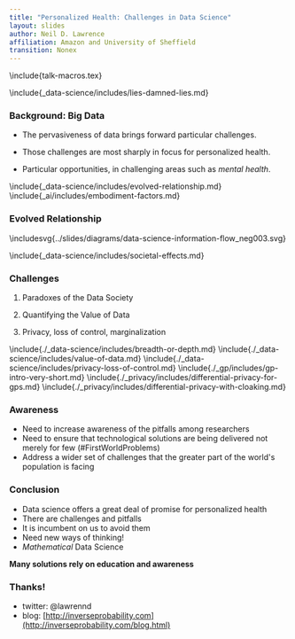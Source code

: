 ```yaml
---
title: "Personalized Health: Challenges in Data Science"
layout: slides
author: Neil D. Lawrence
affiliation: Amazon and University of Sheffield
transition: Nonex
---
```


\include{talk-macros.tex}

\include{_data-science/includes/lies-damned-lies.md}

### Background: Big Data

* The pervasiveness of data brings forward particular challenges.

* Those challenges are most sharply in focus for personalized health.

* Particular opportunities, in challenging areas such as *mental health*.

\include{_data-science/includes/evolved-relationship.md}
\include{_ai/includes/embodiment-factors.md}


### Evolved Relationship 

\includesvg{../slides/diagrams/data-science-information-flow_neg003.svg}

\include{_data-science/includes/societal-effects.md}

### Challenges

1. Paradoxes of the Data Society

2. Quantifying the Value of Data

3. Privacy, loss of control, marginalization

\include{./_data-science/includes/breadth-or-depth.md}
\include{./_data-science/includes/value-of-data.md}
\include{./_data-science/includes/privacy-loss-of-control.md}
\include{./_gp/includes/gp-intro-very-short.md}
\include{./_privacy/includes/differential-privacy-for-gps.md}
\include{./_privacy/includes/differential-privacy-with-cloaking.md}

### Awareness

* Need to increase awareness of the pitfalls among researchers
* Need to ensure that technological solutions are being delivered not merely for few (#FirstWorldProblems)
* Address a wider set of challenges that the greater part of the world's population is facing

### Conclusion

* Data science offers a great deal of promise for personalized health
* There are challenges and pitfalls
* It is incumbent on us to avoid them
* Need new ways of thinking! 
* *Mathematical* Data Science

**Many solutions rely on education and awareness**


### Thanks!

* twitter: @lawrennd
* blog: [http://inverseprobability.com](http://inverseprobability.com/blog.html)
